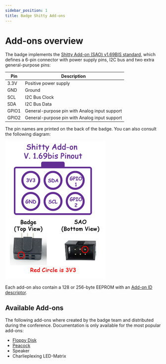 ```yaml
---
sidebar_position: 1
title: Badge Shitty Add-ons
---
```


# Add-ons overview

The badge implements the [Shitty Add-on (SAO) v1.69BIS standard](https://hackaday.com/2019/03/20/introducing-the-shitty-add-on-v1-69bis-standard/), which defines a 6-pin connector with power supply pins, I2C bus and two extra general-purpose pins:

| Pin   | Description                                   |
| ----- | --------------------------------------------- |
| 3.3V  | Positive power supply                         |
| GND   | Ground                                        |
| SCL   | I2C Bus Clock                                 |
| SDA   | I2C Bus Data                                  |
| GPIO1 | General-purpose pin with Analog input support |
| GPIO2 | General-purpose pin with Analog input support |

The pin names are printed on the back of the badge. You can also consult the following diagram:

![Addon connector standard](addons-sao-v1_69bis.png)

Each add-on also contain a 128 or 256-byte EEPROM with an [Add-on ID descriptor](addon-id).

## Available Add-ons

The following add-ons where created by the badge team and distributed during the conference. Documentation is only available for the most popular add-ons:

- [Floppy Disk](floppy)
- [Peacock](peacock)
- Speaker
- Charlieplexing LED-Matrix
